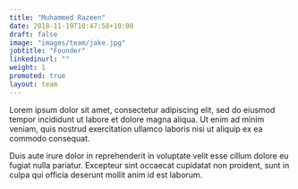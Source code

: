```yaml
---
title: "Muhammed Razeen"
date: 2018-11-19T10:47:58+10:00
draft: false
image: "images/team/jake.jpg"
jobtitle: "Founder"
linkedinurl: ""
weight: 1
promoted: true
layout: team
---
```


Lorem ipsum dolor sit amet, consectetur adipiscing elit, sed do eiusmod tempor incididunt ut labore et dolore magna aliqua. Ut enim ad minim veniam, quis nostrud exercitation ullamco laboris nisi ut aliquip ex ea commodo consequat.

Duis aute irure dolor in reprehenderit in voluptate velit esse cillum dolore eu fugiat nulla pariatur. Excepteur sint occaecat cupidatat non proident, sunt in culpa qui officia deserunt mollit anim id est laborum.
